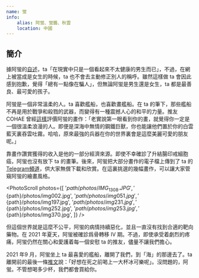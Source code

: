 ```yaml
---
name: 蛍
info:
    alias: 阿蛍、蛍醬、秋雲
    location: 中國
---
```


## 簡介

據阿蛍的[自述](https://twitter.com/Uekawakuyuurei/status/1416208961339019267)，ta「在現實中只是一個看起來不太健康的男生而已」，不過，在網上被當成是女生的時候，ta 也不會去主動修正別人的稱呼。雖然這樣做 ta 會因此感到抱歉，覺得「總有一點像在騙人」，但無論阿蛍是男生還是女生，ta 都是最善良、最可愛的孩子。

阿蛍是一個非常溫柔的人。ta 喜歡艦船，也喜歡畫艦船。在 ta 的筆下，那些艦船不再是用於戰爭和殺戮的武器，而變得有一種震撼人心的和平的力量。推友 COHAE 曾經[這樣](https://twitter.com/COHAE9999/status/1413772800444227584)評價阿蛍的畫作：「老實說第一眼看到你的畫，就覺得你一定是一個很溫柔浪漫的人。即便是深海中無情的鋼鐵巨獸，你也能讓他們置於你的白雲藍天裏吞雲吐霧。哈哈，原來最強的兵器在你的世界裏會是這麼美麗可愛的朋友呢。」

靠畫作讚賞獲得的收入是他的一部分經濟來源。即使不幸確診了升結腸印戒細胞癌，阿蛍也沒有放下 ta 的畫筆。後來，阿蛍把大部分畫作的電子檔上傳到了 ta 的[Telegram頻道](https://t.me/joinchat/65vSQ6ELb3YxN2I9)，供大家無償下載和欣賞。在這裏挑選的幾幅畫作，可以讓大家管窺阿蛍的繪畫風格。

<PhotoScroll photos={[
    '${path}/photos/IMG_1308.JPG', 
    '${path}/photos/img002.jpg', 
    '${path}/photos/img051.jpg', 
    '${path}/photos/img197.jpg', 
    '${path}/photos/img231.jpg', 
    '${path}/photos/img252.jpg', 
    '${path}/photos/img253.jpg', 
    '${path}/photos/img370.jpg', 
]} />

但這個世界就是這麼不公平，阿蛍的病情持續惡化，並且一直沒有找到合適的靶向藥物。在 2021 年夏天，阿蛍被確診爲骨轉移 IV 期。不過，即使承受着劇烈的疼痛，阿蛍仍然在關心和愛護着每一個安慰 ta 的推友，儘量不讓我們擔心。

2021 年9 月，阿蛍坐上 ta 最喜愛的艦船，離開了我們，到「海」的那邊去了。ta 離開前的最後一條[推文](https://twitter.com/Uekawakuyuurei/status/1429933098897051649)說：「好想在死之前喝上一大杯冰可樂呢」。沒問題的，阿蛍。不管想喝多少杯，我們都會買給你。
